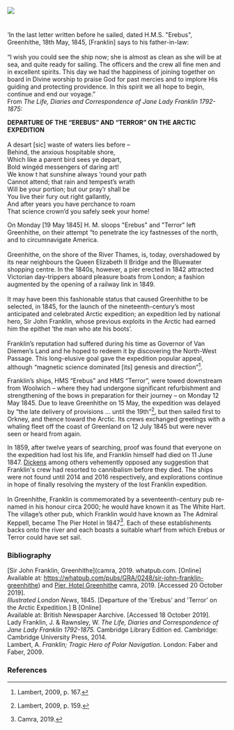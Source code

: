 <a href="https://juncture-digital.org"><img src="https://juncture-digital.org/images/ve-button.png"></a>
<param ve-config
       title="Sir John Franklin (16 April 1786 – 11 June 1847)" author="Jacquie Stamp"
       layout="vtl" banner="/images/banners/19c.jpg">

#

‘In the last letter written before he sailed, dated H.M.S. "Erebus", Greenhithe, 18th May, 1845, [Franklin] says to his father-in-law:
<br><br>
“I wish you could see the ship now; she is almost as clean as she will be at sea, and quite ready for sailing. The officers and the crew all fine men and in excellent spirits. This day we had the happiness of joining together on board in Divine worship to praise God for past mercies and to implore His guiding and protecting providence. In this spirit we all hope to begin, continue and end our voyage.”   
From _The Life, Diaries and Correspondence of Jane Lady Franklin 1792-1875:_   
<param ve-image url="images/franklin.jpg" title="Sir John Franklin">

**DEPARTURE OF THE “EREBUS” AND “TERROR” ON THE ARCTIC EXPEDITION**
<br><br>
  A desart [sic] waste of waters lies before –  
  Behind, the anxious hospitable shore,  
  Which like a parent bird sees ye depart,  
  Bold wingéd messengers of daring art!  
  We know t hat sunshine always ’round your path  
  Cannot attend; that rain and tempest’s wrath  
  Will be your portion; but our pray’r shall be  
  You live their fury out right gallantly,  
  And after years you have perchance to roam  
  That science crown’d you safely seek your home!   
<param ve-image url="images/erebus.jpg" title="Illustration of the ships Erebus and Terror leaving Greenhithe" attribution="Published in the Illustrated London News, 24th May 1845, p. 328."> 

On Monday [19 May 1845] H. M. sloops "Erebus" and "Terror" left Greenhithe, on their attempt “to penetrate the icy fastnesses of the north, and to circumnavigate America.
<br><br>
Greenhithe, on the shore of the River Thames, is, today, overshadowed by its near neighbours the Queen Elizabeth II Bridge and the Bluewater shopping centre. In the 1840s, however, a pier erected in 1842 attracted Victorian day-trippers aboard pleasure boats from London; a fashion augmented by the opening of a railway link in 1849.
<br><br>
It may have been this fashionable status that caused Greenhithe to be selected, in 1845, for the launch of the nineteenth-century’s most anticipated and celebrated Arctic expedition; an expedition led by national hero, Sir John Franklin, whose previous exploits in the Arctic had earned him the epithet ‘the man who ate his boots’. 
<br><br>
Franklin’s reputation had suffered during his time as Governor of Van Diemen’s Land and he hoped to redeem it by discovering the North-West Passage. This long-elusive goal gave the expedition popular appeal, although “magnetic science dominated [its] genesis and direction”[^ref1].
<param ve-image url="https://upload.wikimedia.org/wikipedia/commons/9/92/The_riverside_at_Greenhithe_-_geograph.org.uk_-_2532450.jpg" label="The riverside at Greenhithe" attribution="Marathon, via Wikimedia Commons" license="CC BY-SA 2.0"> 

Franklin’s ships, HMS “Erebus” and HMS “Terror”, were towed downstream from Woolwich – where they had undergone significant refurbishment and strengthening of the bows in preparation for their journey – on Monday 12 May 1845. Due to leave Greenhithe on 15 May, the expedition was delayed by “the late delivery of provisions … until the 19th”[^ref2], but then sailed first to Orkney, and thence toward the Arctic. Its crews exchanged greetings with a whaling fleet off the coast of Greenland on 12 July 1845 but were never seen or heard from again.
<param ve-image url="https://upload.wikimedia.org/wikipedia/commons/c/cc/Terror_%281813%29%3B_Erebus_%281826%29_RMG_J1412.png" label="Terror" attribution="National Maritime Museum, Greenwich, London, Unknown author, Public domain, via Wikimedia Commons" license="CC BY-NC-SA 3.0">

In 1859, after twelve years of searching, proof was found that everyone on the expedition had lost his life, and Franklin himself had died on 11 June 1847. [Dickens](/dickens/dickens-biography) among others vehemently opposed any suggestion that Franklin's crew had resorted to cannibalism before they died. The ships were not found until 2014 and 2016 respectively, and explorations continue in hope of finally resolving the mystery of the lost Franklin expedition.
<br><br>
In Greenhithe, Franklin is commemorated by a seventeenth-century pub re-named in his honour circa 2000; he would have known it as The White Hart. The village’s other pub, which Franklin would have known as The Admiral Keppell, became The Pier Hotel in 1847[^ref3]. Each of these establishments backs onto the river and each boasts a suitable wharf from which Erebus or Terror could have set sail. 
<param ve-image url="images/Franklinpub.jpg" title="Franklin Pub" align="center">

### Bibliography 
[Sir John Franklin, Greenhithe](camra, 2019. whatpub.com. [Online]    
Available at: https://whatpub.com/pubs/GRA/0248/sir-john-franklin-greenhithe) and [Pier, Hotel Greenhithe](https://whatpub.com/pubs/GRA/0161/pier-hotel-greenhithe) camra, 2019. [Accessed 20 October 2019].   
_Illustrated London News_, 1845. [Departure of the 'Erebus' and 'Terror' on the Arctic Expedition.] B [Online]   
Available at: British Newspaper Aarchive. [Accessed 18 October 2019].   
Lady Franklin, J. & Rawnsley, W. _The Life, Diaries and Correspondence of Jane Lady Franklin 1792-1875._ Cambridge Library Edition ed. Cambridge: Cambridge University Press, 2014.   
Lambert, A. _Franklin; Tragic Hero of Polar Navigation._ London: Faber and Faber, 2009.   

### References
[^ref1]: Lambert, 2009, p. 167.   
[^ref2]: Lambert, 2009, p. 159.   
[^ref3]: Camra, 2019.   
